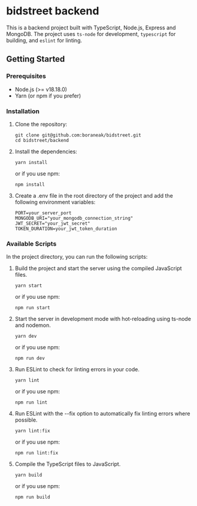 # bidstreet backend

This is a backend project built with TypeScript, Node.js, Express and MongoDB. The project uses `ts-node` for development, `typescript` for building, and `eslint` for linting.

## Getting Started

### Prerequisites

- Node.js (>= v18.18.0)
- Yarn (or npm if you prefer)

### Installation

1. Clone the repository:
   ```
   git clone git@github.com:boraneak/bidstreet.git
   cd bidstreet/backend
   ```
2. Install the dependencies:

   ```
   yarn install
   ```
   or if you use npm:
   ```
   npm install
   ```
3. Create a .env file in the root directory of the project and add the following environment variables:
   ```
   PORT=your_server_port
   MONGODB_URI="your_mongodb_connection_string"
   JWT_SECRET="your_jwt_secret"
   TOKEN_DURATION=your_jwt_token_duration
   ```

### Available Scripts

In the project directory, you can run the following scripts:

1. Build the project and start the server using the compiled JavaScript files.

      ```
      yarn start
      ```
      or if you use npm:
      ```
      npm run start
      ```

2. Start the server in development mode with hot-reloading using ts-node and nodemon.

      ```
      yarn dev
      ```
      or if you use npm:
      ```
      npm run dev
      ```

3. Run ESLint to check for linting errors in your code.

      ```
      yarn lint
      ```
      or if you use npm:
      ```
      npm run lint
      ```

4. Run ESLint with the --fix option to automatically fix linting errors where possible.

      ```
      yarn lint:fix
      ```
      or if you use npm:
      ```
      npm run lint:fix
      ```

5. Compile the TypeScript files to JavaScript.

      ```
      yarn build
      ```
      or if you use npm:
      ```
      npm run build
      ```
